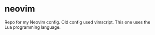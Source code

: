 # neovim
Repo for my Neovim config.
Old config used vimscript. This one uses the Lua programming language.


